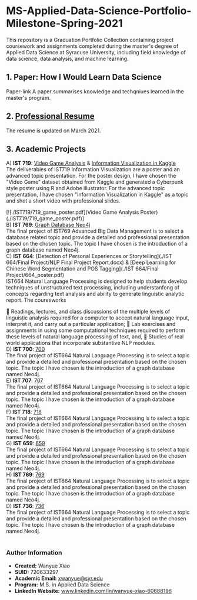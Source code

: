 # MS-Applied-Data-Science-Portfolio-Milestone-Spring-2021
This repository is a Graduation Portfolio Collection containing project coursework and assignments completed during the master's degree of Applied Data Science at Syracuse University, including field knowledge of data science, data analysis, and machine learning.

## 1. Paper: How I Would Learn Data Science
Paper-link
A paper summarises knowledge and techqniues learned in the master's program.

## 2. [Professional Resume](./wanyuex.pdf)
The resume is updated on March 2021.

## 3. Academic Projects
A) **IST 719**: [Video Game Analysis](./IST719/719_game_poster.pdf) & [Information Visualization in Kaggle](./IST719/719_advanced_topic_ppt.pptx) 
<br>
The deliverables of IST719 Information Visualization are a poster and an advanced topic presentation. For the poster design, I have chosen the "Video Game" dataset obtained from Kaggle and generated a Cyberpunk style poster using R and Adobe illustrator. For the advanced topic presentation, I have chosen "Information Visualization in Kaggle" as a topic and shot a short video with professional slides. 

[![./IST719/719_game_poster.pdf](Video Game Analysis Poster)(./IST719/719_game_poster.pdf)]
<br>
B) **IST 769**: [Graph Database Neo4j](./IST769/xwanyue_whitpaper_Neo4j.pdf) 
<br>
The final project of IST769 Advanced Big Data Management is to select a database related topic and provide a detailed and professional presentation based on the chosen topic. The topic I have chosen is the introduction of a graph database named Neo4j. 
<br>
C) **IST 664**: [Detection of Personal Experiences or Storytelling](./IST 664/Final Project/NLP Final Project Report.docx) & [Deep Learning for Chinese Word Segmentation and POS Tagging](./IST 664/Final Project/664_poster.pdf) 
<br>
IST664 Natural Language Processing is designed to help students develop techniques of unstructured text processing, including understanfong of concepts regarding text analysis and ability to generate linguistic analytic report. The couresworks 


 Readings, lectures, and class discussions of the multiple levels of linguistic analysis required for a computer to accept natural language input, interpret it, and carry out a particular application;
 Lab exercises and assignments in using some computational techniques required to perform these levels of natural language processing of text, and,
 Studies of real world applications that incorporate substantive NLP modules.
<br>
D) **IST 700**: [700](./IST769/xwanyue_whitpaper_Neo4j.pdf) 
<br>
The final project of IST664 Natural Language Processing is to select a topic and provide a detailed and professional presentation based on the chosen topic. The topic I have chosen is the introduction of a graph database named Neo4j. 
<br>
E) **IST 707**: [707](./IST769/xwanyue_whitpaper_Neo4j.pdf) 
<br>
The final project of IST664 Natural Language Processing is to select a topic and provide a detailed and professional presentation based on the chosen topic. The topic I have chosen is the introduction of a graph database named Neo4j. 
<br>
F) **IST 718**: [718](./IST769/xwanyue_whitpaper_Neo4j.pdf) 
<br>
The final project of IST664 Natural Language Processing is to select a topic and provide a detailed and professional presentation based on the chosen topic. The topic I have chosen is the introduction of a graph database named Neo4j. 
<br>
G) **IST 659**: [659](./IST769/xwanyue_whitpaper_Neo4j.pdf) 
<br>
The final project of IST664 Natural Language Processing is to select a topic and provide a detailed and professional presentation based on the chosen topic. The topic I have chosen is the introduction of a graph database named Neo4j. 
<br>
H) **IST 769**: [769](./IST769/xwanyue_whitpaper_Neo4j.pdf) 
<br>
The final project of IST664 Natural Language Processing is to select a topic and provide a detailed and professional presentation based on the chosen topic. The topic I have chosen is the introduction of a graph database named Neo4j. 
<br>
D) **IST 736**: [736](./IST769/xwanyue_whitpaper_Neo4j.pdf) 
<br>
The final project of IST664 Natural Language Processing is to select a topic and provide a detailed and professional presentation based on the chosen topic. The topic I have chosen is the introduction of a graph database named Neo4j. 
<br>
<br>
### Author Information
- **Created:** Wanyue Xiao<br>
- **SUID:** 720633297<br>
- **Academic Email:** xwanyue@syr.edu<br>
- **Program:** M.S. in Applied Data Science<br>
- **LinkedIn Website:** www.linkedin.com/in/wanyue-xiao-60688196
